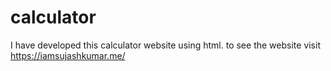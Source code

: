 # calculator
I have developed this calculator website using html. to see the website visit https://iamsujashkumar.me/
